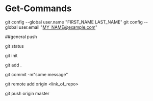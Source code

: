 # Get-Commands

git config --global user.name "FIRST_NAME LAST_NAME"
git config --global user.email "MY_NAME@example.com"

##general push

git status

git init

git add .


git commit -m"some message"

git remote add origin <link_of_repo>

git push origin master
